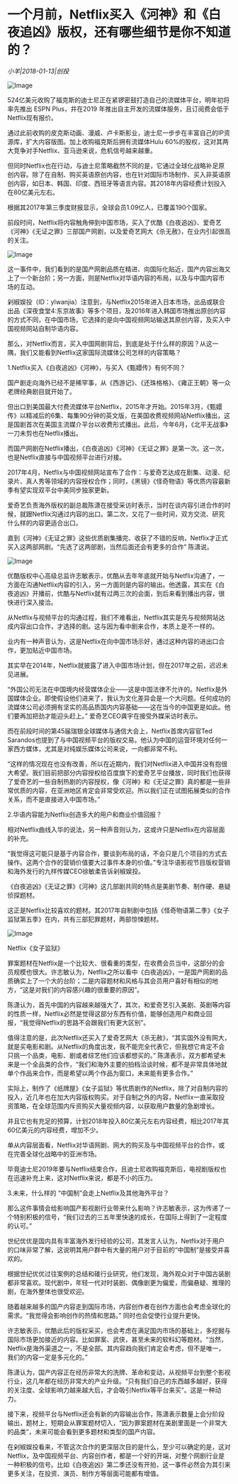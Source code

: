 # 一个月前，Netflix买入《河神》和《白夜追凶》版权，还有哪些细节是你不知道的？

*小羊|2018-01-13|创投*

![Image](http://p1.pstatp.com/large/59340002d214c83c55b6)

524亿美元收购了福克斯的迪士尼正在紧锣密鼓打造自己的流媒体平台，明年初将率先推出 ESPN Plus，并在2019 年推出自主开发的流媒体服务，且订阅费会低于Netflix现有报价。

通过此前收购的皮克斯动画、漫威、卢卡斯影业，迪士尼一步步在丰富自己的IP资源库，扩大内容版图。加上收购福克斯后拥有流媒体Hulu 60%的股权，这对其两大竞争对手Netflix、亚马逊来说，危机信号越来越重。

但同时Netflix也在行动，与迪士尼策略截然不同的是，它通过全球化战略补足原创内容。除了在自制、购买英语原创内容，也在针对国际市场制作、买入非英语原创内容，如日本、韩国、印度、西班牙等语言内容。其2018年内容经费计划投入在80亿美元左右。

根据其2017年第三季度财报显示，全球会员1.09亿人，已覆盖190个国家。

前段时间，Netflix将内容触角伸到中国市场，买入了优酷《白夜追凶》、爱奇艺《河神》《无证之罪》三部国产网剧，以及爱奇艺网大《杀无赦》，在业内引起很高的关注。

![Image](http://p3.pstatp.com/large/593500026f15b9ce343b)

这一事件中，我们看到的是国产网剧品质在精进、向国际化贴近，国产内容出海又上了一个新台阶；另一方面，则是Netflix对华语内容的布局，以及与中国内容市场的互动。

剁椒娱投（ID：ylwanjia）注意到，与Netflix2015年进入日本市场，出品或联合出品《深夜食堂4:东京故事》等多个项目，及2016年进入韩国市场推出原创内容的方式不同，在中国市场，它选择的是向中国视频网站输送其原创内容，及买入中国视频网站自制华语内容。

那么，对Netflix而言，买入中国网剧背后，到底是处于什么样的原因？从这一隅，我们又能看到Netflix这家国际流媒体公司怎样的内容策略？

1.Netflix买入《白夜追凶》《河神》，与买入《甄嬛传》有何不同？

国产剧走向海外已经不是稀罕事，从《西游记》、《还珠格格》、《雍正王朝》等一众老牌经典剧目就开始了。

但出口到美国最大付费流媒体平台Netflix，2015年才开始。2015年3月，《甄嬛传》以精减后的6集、每集90分钟的英文版，在美国收费视频网站Netflix播出，这是国剧首次在美国主流媒介平台以收费形式播出。此后，今年6月，《北平无战事》一刀未剪也在Netflix播出。

而国产网剧在Netflix播出，《白夜追凶》《河神》《无证之罪》是第一次。这一次，也是Netflix直接与中国视频平台进行对接。

2017年4月，Netflix与中国视频网站宣布了合作：与爱奇艺达成在剧集、动漫、纪录片、真人秀等领域的内容授权合作；同时，《黑镜》《怪奇物语》等优质内容最新季有望实现双平台中美同步独家更新。

爱奇艺负责海外版权的副总裁陈潇在接受采访时表示，当时在谈内容引进合作的时候，就跟Netflix沟通过内容的出口。第二次，又花了一些时间，双方交流、研究什么样的内容更适合出口。

直到《河神》《无证之罪》这些优质剧集播完、收获了不错的反响，Netflix才正式买入这两部网剧。“先选了这两部剧，当然后面还会有更多的合作” 陈潇说。

![Image](http://p2.pstatp.com/large/592f0005113845142e11)

优酷版权中心高级总监许志敏表示，优酷从去年年底就开始与Netflix沟通了，一方面在沟通Netflix内容的引入，另一方面则是内容的输出。他透露，其实在《白夜追凶》开播前，优酷与Netflix就有过两三次的会面，到后来看到播出内容，很快进行深入接洽。

从Netflix与视频平台的沟通过程，我们不难看出，Netflix其实是先与视频网站达成内容出口合作，才选择的剧。这与因为看中剧来合作，本质上是不一样的。

业内有一种声音认为，这是Netflix在向中国市场示好，通过这种内容的进出口合作，更加贴近中国市场。

其实早在2014年，Netflix就披露了进入中国市场计划，但在2017年之前，迟迟未见进展。

“外国公司无法在中国境内经营媒体企业——这是中国法律不允许的。Netflix是外国媒体企业。即使假设他们进来了，我认为文化差异会是一个大问题。任何成功的流媒体公司必须拥有坚实的高品质国内内容基础——这在当今的中国更是如此。他们要再加把劲才能迎头赶上。” 爱奇艺CEO龚宇在接受外媒采访时表示。

而在前段时间的第45届瑞银全球媒体与通信大会上，Netflix首席内容官Ted Sarandos也提到了与中国视频平台的版权交易。他认为中国的运营环境对任何一家西方媒体，尤其是对纯娱乐媒体公司来说，一向都非常不利。

“这样的情况现在也没有改善，所以在近期内，我们对Netflix进入中国并没有抱很大希望。我们目前把部分内容授权给百度旗下的爱奇艺平台播放，同时我们也获得了爱奇艺的一些自制热剧的内容授权，像《河神》和《无证之罪》真的都是一些非常优质的内容，在亚洲地区肯定会非常受欢迎。所以我们正在试图拓展类似的合作关系，而不是直接进入中国市场。”

2.华语内容能为Netflix创造多大的用户和商业价值回报？

相对Netflix曲线入华的说法，另一种声音则认为，这或许只是Netflix在内容层面的补充。

“我觉得这可能只是基于内容合作，要谈到布局的话，不会只是几个项目的方式去操作。这两个合作的营销价值要大过事件本身的价值。”专注华语影视节目版权营销和海外发行的九样传媒CEO徐敏柔告诉剁椒娱投。

《白夜追凶》《无证之罪》《河神》这几部剧共同的特点是美剧节奏、制作硬、悬疑侦探题材。

这正是Netflix比较喜欢的题材。其2017年自制剧中包括《怪奇物语第二季》《女子监狱第五季》在内，共有三部犯罪题材，两部惊悚题材。

![Image](http://p2.pstatp.com/large/59340002d213314d5e3e)

Netflix《女子监狱》

罪案题材在Netflix是一个比较大、很看重的类型，在收费会员当中，这部分的会员规模也很大。许志敏认为，Netflix之所以看中《白夜追凶》，一是国产网剧的品质确实上了一个大的台阶；二是内容题材和风格与其会员用户喜好有相似的地方，“这是对我们的内容感兴趣的很重要的原因”。

陈潇认为，首先中国的内容越来越强大了，其次，和爱奇艺引入美剧、英剧等内容的性质一样，Netflix必然是觉得这部分东西有价值，能够创造用户和商业回报，“我觉得Netflix的思路不会跟我们有更大区别”。

值得注意的是，此次Netflix还买入了爱奇艺网大《杀无赦》，“其实国外没有网大，就是买电影和剧。从Netflix的角度出发，我不能完全代表它，但我想它肯定不会只挑一个品类，电影、剧或者综艺他们应该都想买的。” 陈潇表示，双方都希望未来是一个全品类的合作，“我们和海外主要的拍档洽谈时候，都不是非常具体地就单个作品来合作，而是希望以两个作品为窗口，未来能有更多合作。”

实际上，制作了《纸牌屋》《女子监狱》等优质剧作的Netflix，除了对自制内容的投入，近几年也在加大内容版权购买。对于自制之外的内容，Netflix一直采取投资策略，在全球范围内斥资购买大量视频内容，以获取用户数量的急剧增长。

并且它也有充足的预算，计划2018年投入80亿美元左右内容经费，相比2017年其60亿美元的内容经费，增加不少。

单从内容层面看，Netflix对华语网剧、网大的购买及与中国视频平台的合作，或在完善全球化战略中的亚洲市场。

毕竟迪士尼2019年要与Netflix结束合作，且迪士尼收购福克斯后，电视剧版权也在迅速补充上来，这对Netflix来说，都是不小的压力。

3.未来，什么样的 “中国制”会走上Netflix及其他海外平台？

那么这件事情会给影响国产影视剧行业带来什么影响？许志敏表示，这为传递了一个特别积极的信号，“我们过去的三五年里快速的成长，在国际上得到了一定程度的认可。”

世纪优优是国内具有丰富海外发行经验的公司，其发言人认为，Netflix对于用户的口味非常了解，这说明其用户群中有大量的用户对于目前的“中国制”是接受并喜欢的。

根据世纪优优过往案例的总结和碓行业研究，他们发现，海外观众对于中国古装剧都非常喜欢。现代剧中，年轻一代对时装剧、偶像剧更为偏爱，而偏悬疑、推理的剧，在海外整体也很受欢迎。

随着越来越多的国产内容走到国际市场，内容创作者在创作方面也会考虑全球化的需求。“我觉得会影响创作的热情和思路。” 同时也会促使行业提升更快。

许志敏表示，优酷此后的版权采买，也会考虑在满足国内市场的基础上，多挖掘与国际市场更加接近的内容。比如罪案、武侠，甚至未来的软科幻等题材。“当然，Netflix是海外渠道之一，不是全部。其内容趋向我们肯定会考虑，但不是唯一，我们的内容一定是多元化的。”

陈潇认为，国产内容正在经历非常大的洗牌、革命和变动，从视频平台到整个影视行业，这几年都在经历非常大的产业升级。“只有我们自己的东西越多越好，获得的关注度、全球影响力越来越大后，才会吸引Netflix等平台来买”。这是一种动力。

接下来，视频平台与Netflix还会有新的内容输出合作，陈潇表示数量上会分阶段输出，题材上，短期会从罪案题材切入，“因为罪案题材在美剧里面是一个非常大的品类”，未来可能会看到更多题材和类型的国产内容。

在剁椒娱投看来，不管这次合作的更深层次目的是什么，至少可以确定的是，这对Netflix，及中国视频平台、内容创作者，都是一个好的开端，对整个网剧行业是一种积极的信号。比如《白夜追凶》第二季还没有开拍，这一事件必然会为其引来更多关注，在投资、演员、制作方等层面可能都有增值。

